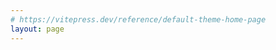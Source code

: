 ```yaml
---
# https://vitepress.dev/reference/default-theme-home-page
layout: page
---
```


<script setup>

import HomeStyle from "./components/Home.style.vue"
import AboutUs from "./components/AboutUs.vue"
import HomeHeader from "./components/HomeHeader.vue"
import Ministry from "./components/Ministry.vue"
import ContactAndSocials from "./components/ContactAndSocials.vue"
import Donation from "./components/Donation.vue"
import Footer from "./components/Footer.vue"

</script>

<HomeHeader />
<AboutUs />
<Ministry />
<ContactAndSocials />
<br>
<Donation />
<br>
<Footer />

